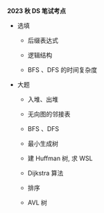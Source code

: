 **2023 秋 DS 笔试考点**

* 选填

  * 后缀表达式
 
  * 逻辑结构
 
  * BFS 、DFS 的时间复杂度
 
* 大题

  * 入堆、出堆
 
  * 无向图的邻接表
 
  * BFS 、DFS
 
  * 最小生成树
 
  * 建 Huffman 树, 求 WSL
 
  * Dijkstra 算法
 
  * 排序
 
  * AVL 树
